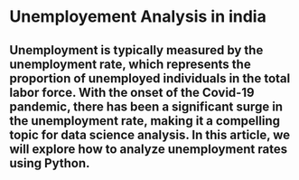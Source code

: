 # Unemployement Analysis in india
## Unemployment is typically measured by the unemployment rate, which represents the proportion of unemployed individuals in the total labor force. With the onset of the Covid-19 pandemic, there has been a significant surge in the unemployment rate, making it a compelling topic for data science analysis. In this article, we will explore how to analyze unemployment rates using Python.